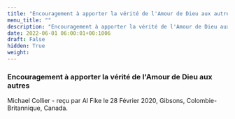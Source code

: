 ```yaml
---
title: "Encouragement à apporter la vérité de l'Amour de Dieu aux autres"
menu_title: ""
description: "Encouragement à apporter la vérité de l'Amour de Dieu aux autres"
date: 2022-06-01 06:00:01+00:1006
draft: False
hidden: True
weight:
---
```

### Encouragement à apporter la vérité de l'Amour de Dieu aux autres

Michael Collier - reçu par Al Fike le 28 Février 2020, Gibsons, Colombie-Britannique, Canada.



